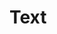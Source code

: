 # Text

<!-- Type Text
Value fromChar
Function size
Function contains
Function startsWith
Function endsWith
Function replace
Value encodeUtf8
Value decodeUtf8 -->